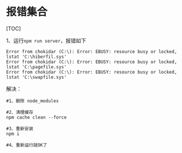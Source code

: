 # 报错集合

[TOC]

1、运行`npm run server`，报错如下

```
Error from chokidar (C:\): Error: EBUSY: resource busy or locked, lstat 'C:\hiberfil.sys'
Error from chokidar (C:\): Error: EBUSY: resource busy or locked, lstat 'C:\pagefile.sys'
Error from chokidar (C:\): Error: EBUSY: resource busy or locked, lstat 'C:\swapfile.sys'
```

解决：

```
#1、删除 node_modules

#2、清理缓存
npm cache clean --force

#3、重新安装
npm i

#4、重新运行就OK了
```

